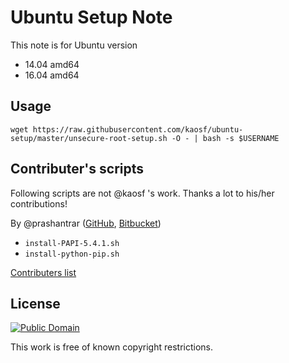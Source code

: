 # Ubuntu Setup Note

This note is for Ubuntu version

* 14.04 amd64
* 16.04 amd64

## Usage

```
wget https://raw.githubusercontent.com/kaosf/ubuntu-setup/master/unsecure-root-setup.sh -O - | bash -s $USERNAME
```

## Contributer's scripts

Following scripts are not @kaosf 's work. Thanks a lot to his/her contributions!

By @prashantrar ([GitHub](https://github.com/prashantrar), [Bitbucket](https://bitbucket.org/prashantrar))

- `install-PAPI-5.4.1.sh`
- `install-python-pip.sh`

[Contributers list](contributers.md)

## License

[![Public Domain](http://i.creativecommons.org/p/mark/1.0/88x31.png)](http://creativecommons.org/publicdomain/mark/1.0/ "license")

This work is free of known copyright restrictions.
